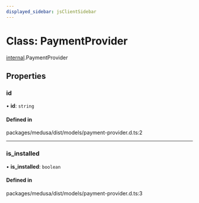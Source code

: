 ```yaml
---
displayed_sidebar: jsClientSidebar
---
```


# Class: PaymentProvider

[internal](../modules/internal-3.md).PaymentProvider

## Properties

### id

• **id**: `string`

#### Defined in

packages/medusa/dist/models/payment-provider.d.ts:2

___

### is\_installed

• **is\_installed**: `boolean`

#### Defined in

packages/medusa/dist/models/payment-provider.d.ts:3
